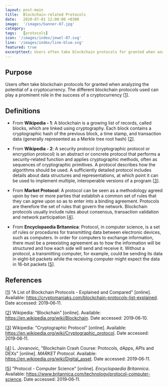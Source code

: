 ```yaml
---
layout: post-main
title:  Blockchain-related Protocols
date:   2020-07-01 12:00:00 +0300
image:  '/images/banner-07.jpg'
category:
tags:   [protocols]
icon: '/images/index/jewel-07.svg'
line: '/images/index/line-blue.svg'
featured: true
excerpttext: Users often take blockchain protocols for granted when analyzing the potential of a cryptocurrency. The different blockchain protocols used can play a prominent role in the success of a cryptocurrency.
---
```


## Purpose

Users often take blockchain protocols for granted when analyzing the potential of a cryptocurrency. The different
blockchain protocols used can play a prominent role in the success of a cryptocurrency [[1]].

## Definitions

- From **Wikipedia - 1**: A blockchain is a growing list of records,
called blocks, which are linked using cryptography. Each block contains a cryptographic hash of the previous block, a
time stamp, and transaction data (generally represented as a Merkle tree root hash) [[2]].

- From **Wikipedia - 2**: A security protocol
(cryptographic protocol or encryption protocol) is an abstract or concrete protocol that performs a security-related
function and applies cryptographic methods, often as sequences of cryptographic primitives. A protocol describes how the
algorithms should be used. A sufficiently detailed protocol includes details about data structures and representations,
at which point it can be used to implement multiple, interoperable versions of a program [[3]].

- From **Market Protocol**:
A protocol can be seen as a methodology agreed upon by two or more parties that establish a common set of rules that  
they can agree upon so as to enter into a binding agreement. Protocols are therefore the set of rules that govern the
network. Blockchain protocols usually include rules about consensus, transaction validation and network participation [[4]].

- From **Encyclopaedia Britannica**: Protocol,
in computer science, is a set of rules or procedures for transmitting data between electronic devices, such as computers.
In order for computers to exchange information, there must be a preexisting agreement as to how the information will be
structured and how each side will send and receive it. Without a protocol, a transmitting computer, for example, could be
sending its data in eight-bit packets while the receiving computer might expect the data in 16-bit packets [[5]].

## References

[[1]] "A List of Blockchain Protocols - Explained and Compared" [online].
Available: <https://cryptomaniaks.com/blockchain-protocols-list-explained>. Date accessed: 2019&#8209;06&#8209;11.

[1]: https://cryptomaniaks.com/blockchain-protocols-list-explained
"A List of Blockchain
Protocols - Explained
and Compared"

[[2]] Wikipedia: "Blockchain" [online].
Available: <https://en.wikipedia.org/wiki/Blockchain>.
Date accessed: 2019&#8209;06&#8209;10.

[2]: https://en.wikipedia.org/wiki/Blockchain
"Blockchain"

[[3]] Wikipedia: "Cryptographic Protocol" [online]. Available: <https://en.wikipedia.org/wiki/Cryptographic_protocol>.
Date accessed: 2019&#8209;06&#8209;11.

[3]: https://en.wikipedia.org/wiki/Cryptographic_protocol
"Cryptographic Protocol"

[[4]] L. Jovanovic, "Blockchain Crash Course: Protocols, dApps, APIs and DEXs" [online]. *MARKET Protocol*.
Available: <https://en.wikipedia.org/wiki/Digital_asset>.
Date accessed: 2019&#8209;06&#8209;11.

[4]: https://en.wikipedia.org/wiki/Digital_asset
"Blockchain Crash Course:
Protocols, dApps, APIs
and DEXs"

[[5]] "Protocol - Computer Science" [online]. *Encyclopaedia Britannica*.
Available: <https://www.britannica.com/technology/protocol-computer-science>.
Date accessed: 2019&#8209;06&#8209;11.

[5]: https://www.britannica.com/technology/protocol-computer-science
"Protocol -
Computer Science"
